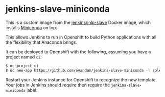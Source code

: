 # jenkins-slave-miniconda

This is a custom image from the [jenkins/jnlp-slave](https://hub.docker.com/r/jenkins/jnlp-slave/) Docker image, which installs [Miniconda](https://conda.io/miniconda.html) on top.

This allows Jenkins to run in Openshift to build Python applications with all the flexibility that Anaconda brings.

It can be deployed to Openshift with the following, assuming you have a project named `ci`:
```bash
$ oc project ci
$ oc new-app https://github.com/evandam/jenkins-slave-miniconda -l role=jenkins-slave
```
Restart your Jenkins instance for Openshift to recognize the new template. Your jobs in Jenkins should require then require the `jenkins-slave-miniconda` label.
